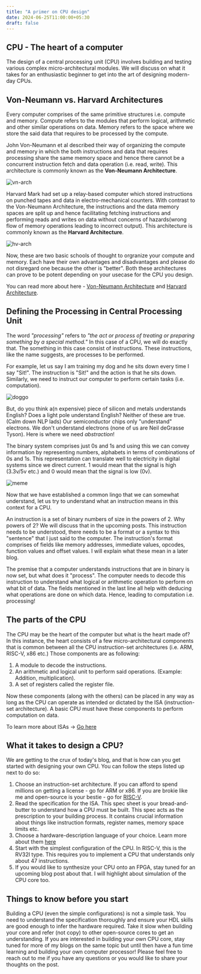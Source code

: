 ```yaml
---
title: "A primer on CPU design"
date: 2024-06-25T11:00:00+05:30
draft: false
---
```

## CPU - The heart of a computer

The design of a central processing unit (CPU) involves building and testing various complex micro-architectural modules. We will discuss on what it takes for an enthusiastic beginner to get into the art of designing modern-day CPUs.

## Von-Neumann vs. Harvard Architectures

Every computer comprises of the same primitive structures i.e. compute and memory. Compute refers to the modules that perform logical, arithmetic and other similar operations on data. Memory refers to the space where we store the said data that requires to be processed by the compute.

John Von-Neumann et al described their way of organizing the compute and memory in which the both instructions and data that requires processing share the same memory space and hence there cannot be a concurrent instruction fetch and data operation (i.e. read, write). This architecture is commonly known as the **Von-Neumann Architecture**.

![vn-arch](https://upload.wikimedia.org/wikipedia/commons/thumb/e/e5/Von_Neumann_Architecture.svg/2880px-Von_Neumann_Architecture.svg.png "Von-Neumann Architecture")

Harvard Mark had set up a relay-based computer which stored instructions on punched tapes and data in electro-mechanical counters. With contrast to the Von-Neumann Architecture, the instructions and the data memory spaces are split up and hence facilitating fetching instructions and performing reads and writes on data without concerns of hazards(wrong flow of memory operations leading to incorrect output). This architecture is commonly known as the **Harvard Architecture**.

![hv-arch](https://upload.wikimedia.org/wikipedia/commons/thumb/3/3f/Harvard_architecture.svg/2880px-Harvard_architecture.svg.png "Harvard Architecture")

Now, these are two basic schools of thought to orgranize your compute and memory. Each have their own advantages and disadvantages and please do not disregard one because the other is "better". Both these architectures can prove to be potent depending on your usecase for the CPU you design.

You can read more about here - [Von-Neumann Architecture](https://en.wikipedia.org/wiki/Von_Neumann_architecture) and [Harvard Architecture](https://en.wikipedia.org/wiki/Harvard_architecture).

## Defining the Processing in Central Processing Unit

The word _"processing"_ refers to _"the act or process of treating or preparing something by a special method."_ In this case of a CPU, we will do exactly that. The something in this case consist of instructions. These instructions, like the name suggests, are processes to be performed.

For example, let us say I am training my dog and he sits down every time I say "Sit!". The instruction is "Sit!" and the action is that he sits down. Similarly, we need to instruct our computer to perform certain tasks (i.e. computation).

![doggo](https://qph.cf2.quoracdn.net/main-qimg-bfc7482b8026e5f687b615a0a617fa66-lq "Dog obeying an instruction")

But, do you think a(n expensive) piece of silicon and metals understands English? Does a light pole understand English? Neither of these are true. (Calm down NLP lads) Our semiconductor chips only "understand" electrons. We don't understand electrons (none of us are Neil deGrasse Tyson). Here is where we need *abstraction*!

The binary system comprises just 0s and 1s and using this we can convey information by representing numbers, alphabets in terms of combinations of 0s and 1s. This representation can translate well to electricity in digital systems since we direct current. 1 would mean that the signal is high (3.3v/5v etc.) and 0 would mean that the signal is low (0v).

![meme](https://i.pinimg.com/originals/8a/8b/13/8a8b133c722b8ac807e57de6cb410d85.png "meme")

Now that we have established a common lingo that we can somewhat understand, let us try to understand what an instruction means in this context for a CPU.

An instruction is a set of binary numbers of size in the powers of 2. Why powers of 2? We will discuss that in the upcoming posts. This instruction needs to be understood, there needs to be a format or a syntax to this "sentence" that I just said to the computer. The instruction's format comprises of fields like memory addresses, immediate values, opcodes, function values and offset values. I will explain what these mean in a later blog.

The premise that a computer understands instructions that are in binary is now set, but what does it "process". The computer needs to decode this instruction to understand what logical or arithmetic operation to perform on what bit of data. The fields mentioned in the last line all help with deducing what operations are done on which data. Hence, leading to computation i.e. processing!

## The parts of the CPU

The CPU may be the heart of the computer but what is the heart made of? In this instance, the heart consists of a few micro-architectural components that is common between all the CPU instruction-set architectures (i.e. ARM, RISC-V, x86 etc.) Those components are as following:
1. A module to decode the instructions.
2. An arithmetic and logical unit to perform said operations. (Example: Addition, multiplication).
3. A set of registers called the register file.

Now these components (along with the others) can be placed in any way as long as the CPU can operate as intended or dictated by the ISA (instruction-set architecture). A basic CPU must have these components to perform computation on data.

To learn more about ISAs -> [Go here](https://en.wikipedia.org/wiki/Instruction_set_architecture)

## What it takes to design a CPU?

We are getting to the crux of today's blog, and that is how can you get started with designing your own CPU. You can follow the steps listed up next to do so:
1. Choose an instruction-set architecture. If you can afford to spend millions on getting a license - go for ARM or x86. If you are brokie like me and open-source is your bestie - go for [RISC-V](https://github.com/riscv/riscv-isa-manual).
2. Read the specification for the ISA. This spec sheet is your bread-and-butter to understand how a CPU must be built. This spec acts as the prescription to your building process. It contains crucial information about things like instruction formats, register names, memory space limits etc.
3. Choose a hardware-description language of your choice. Learn more about them [here](https://en.wikipedia.org/wiki/Hardware_description_language#HDLs_for_digital_circuit_design)
4. Start with the simplest configuration of the CPU. In RISC-V, this is the RV32I type. This requires you to implement a CPU that understands only about 47 instructions.
5. If you would like to synthesize your CPU onto an FPGA, stay tuned for an upcoming blog post about that. I will highlight about simulation of the CPU core too.

## Things to know before you start

Building a CPU (even the simple configurations) is not a simple task. You need to understand the specification thoroughly and ensure your HDL skills are good enough to infer the hardware required. Take it slow when building your core and refer (not copy) to other open-source cores to get an understanding. If you are interested in building your own CPU core, stay tuned for more of my blogs on the same topic but until then have a fun time learning and building your own computer processor! Please feel free to reach out to me if you have any questions or you would like to share your thoughts on the post.
